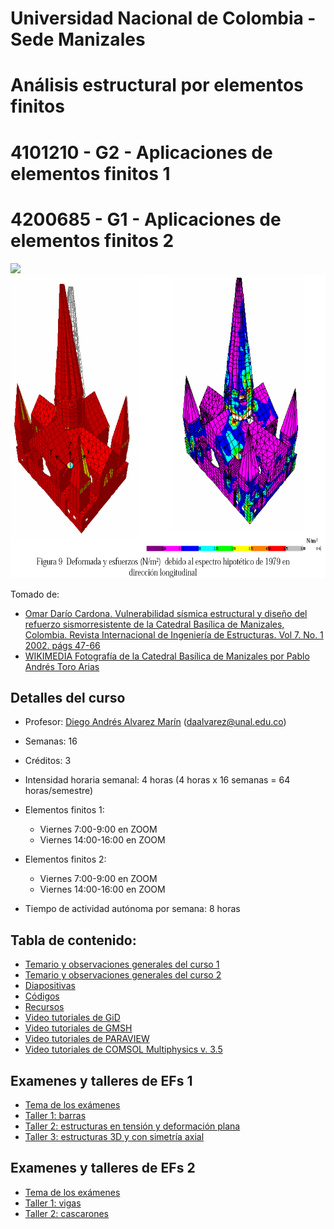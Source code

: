 # Universidad Nacional de Colombia - Sede Manizales
# Análisis estructural por elementos finitos
# 4101210 - G2 - Aplicaciones de elementos finitos 1
# 4200685 - G1 - Aplicaciones de elementos finitos 2

<p float="left">
  <img src="https://upload.wikimedia.org/wikipedia/commons/thumb/0/09/2007-06-12_catedral_de_manizales-pablo_andres_toro_arias.jpg/266px-2007-06-12_catedral_de_manizales-pablo_andres_toro_arias.jpg" height="485" />

  <img src="figs/catedral.png" height="485" /> 
</p>

Tomado de:
* [Omar Darío Cardona. Vulnerabilidad sísmica estructural y diseño del refuerzo sismorresistente de la Catedral Basílica de Manizales, Colombia. Revista Internacional de Ingeniería de Estructuras. Vol 7. No. 1 2002. págs 47-66](http://idea.manizales.unal.edu.co/gestion_riesgos/descargas/gestion/Catedralm1.pdf)
* [WIKIMEDIA Fotografía de la Catedral Basílica de Manizales por Pablo Andrés Toro Arias](https://commons.wikimedia.org/wiki/File:2007-06-12_catedral_de_manizales-pablo_andres_toro_arias.jpg)

## Detalles del curso
- Profesor: [Diego Andrés Alvarez Marín](https://sites.google.com/site/diegoandresalvarezmarin/alvarezCV_internet.pdf) (daalvarez@unal.edu.co)
- Semanas: 16
- Créditos: 3
- Intensidad horaria semanal: 4 horas (4 horas x 16 semanas = 64 horas/semestre)
- Elementos finitos 1:
  - Viernes 7:00-9:00 en ZOOM
  - Viernes 14:00-16:00 en ZOOM
- Elementos finitos 2:
  - Viernes 7:00-9:00 en ZOOM
  - Viernes 14:00-16:00 en ZOOM
  
- Tiempo de actividad autónoma por semana: 8 horas


## Tabla de contenido: 
- [Temario y observaciones generales del curso 1](docs/01_temario_y_observaciones_generales_1.md)
- [Temario y observaciones generales del curso 2](docs/01_temario_y_observaciones_generales_2.md)
- [Diapositivas](./diapositivas/)
- [Códigos](./codigo/)
- [Recursos](docs/recursos.md)
- [Video tutoriales de GiD](docs/GiD.md)
- [Video tutoriales de GMSH](docs/GMSH.md)
- [Video tutoriales de PARAVIEW](docs/Paraview.md)
- [Video tutoriales de COMSOL Multiphysics v. 3.5](docs/COMSOL.md)

## Examenes y talleres de EFs 1
- [Tema de los exámenes](docs/tema_examenes_EF1.md)
- [Taller 1: barras ](talleres/EF1/taller_1_2019b.md)
- [Taller 2: estructuras en tensión y deformación plana](talleres/EF1/taller_2_2019b.md)
- [Taller 3: estructuras 3D y con simetría axial](talleres/EF1/taller_3_2019b.md)

## Examenes y talleres de EFs 2
- [Tema de los exámenes](docs/tema_examenes_EF2.md)
- [Taller 1: vigas](talleres/EF2/taller_1_2020a.md)
- [Taller 2: cascarones](talleres/EF2/taller_2_2020a.md)
